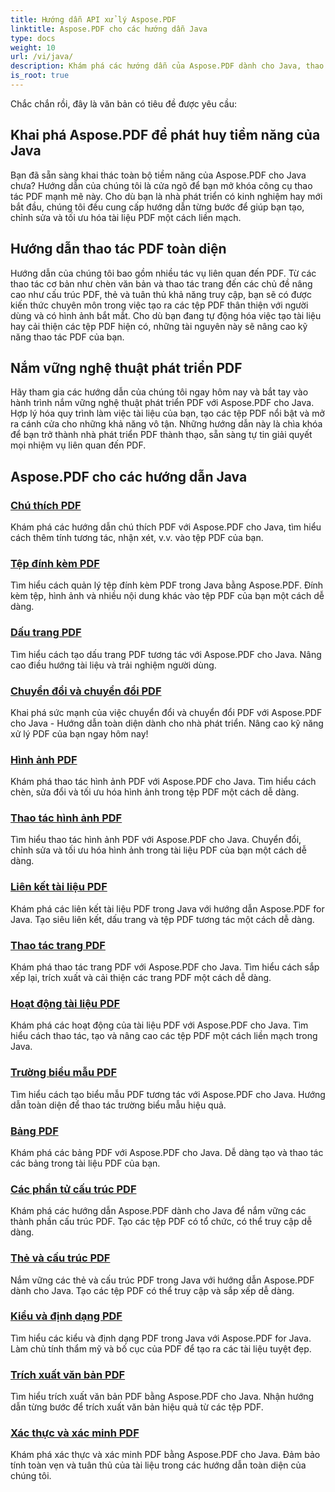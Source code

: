```yaml
---
title: Hướng dẫn API xử lý Aspose.PDF
linktitle: Aspose.PDF cho các hướng dẫn Java
type: docs
weight: 10
url: /vi/java/
description: Khám phá các hướng dẫn của Aspose.PDF dành cho Java, thao tác thành thạo với PDF và khai thác sức mạnh của nó để tạo, chỉnh sửa và tối ưu hóa các tệp PDF một cách liền mạch.
is_root: true
---
```

Chắc chắn rồi, đây là văn bản có tiêu đề được yêu cầu:

## Khai phá Aspose.PDF để phát huy tiềm năng của Java

Bạn đã sẵn sàng khai thác toàn bộ tiềm năng của Aspose.PDF cho Java chưa? Hướng dẫn của chúng tôi là cửa ngõ để bạn mở khóa công cụ thao tác PDF mạnh mẽ này. Cho dù bạn là nhà phát triển có kinh nghiệm hay mới bắt đầu, chúng tôi đều cung cấp hướng dẫn từng bước để giúp bạn tạo, chỉnh sửa và tối ưu hóa tài liệu PDF một cách liền mạch.

## Hướng dẫn thao tác PDF toàn diện

Hướng dẫn của chúng tôi bao gồm nhiều tác vụ liên quan đến PDF. Từ các thao tác cơ bản như chèn văn bản và thao tác trang đến các chủ đề nâng cao như cấu trúc PDF, thẻ và tuân thủ khả năng truy cập, bạn sẽ có được kiến thức chuyên môn trong việc tạo ra các tệp PDF thân thiện với người dùng và có hình ảnh bắt mắt. Cho dù bạn đang tự động hóa việc tạo tài liệu hay cải thiện các tệp PDF hiện có, những tài nguyên này sẽ nâng cao kỹ năng thao tác PDF của bạn.

## Nắm vững nghệ thuật phát triển PDF

Hãy tham gia các hướng dẫn của chúng tôi ngay hôm nay và bắt tay vào hành trình nắm vững nghệ thuật phát triển PDF với Aspose.PDF cho Java. Hợp lý hóa quy trình làm việc tài liệu của bạn, tạo các tệp PDF nổi bật và mở ra cánh cửa cho những khả năng vô tận. Những hướng dẫn này là chìa khóa để bạn trở thành nhà phát triển PDF thành thạo, sẵn sàng tự tin giải quyết mọi nhiệm vụ liên quan đến PDF.

## Aspose.PDF cho các hướng dẫn Java

### [Chú thích PDF](./pdf-annotations/)
Khám phá các hướng dẫn chú thích PDF với Aspose.PDF cho Java, tìm hiểu cách thêm tính tương tác, nhận xét, v.v. vào tệp PDF của bạn.
### [Tệp đính kèm PDF](./pdf-attachments/)
Tìm hiểu cách quản lý tệp đính kèm PDF trong Java bằng Aspose.PDF. Đính kèm tệp, hình ảnh và nhiều nội dung khác vào tệp PDF của bạn một cách dễ dàng.
### [Dấu trang PDF](./pdf-bookmarks/)
Tìm hiểu cách tạo dấu trang PDF tương tác với Aspose.PDF cho Java. Nâng cao điều hướng tài liệu và trải nghiệm người dùng.
### [Chuyển đổi và chuyển đổi PDF](./pdf-conversion-transformation/)
Khai phá sức mạnh của việc chuyển đổi và chuyển đổi PDF với Aspose.PDF cho Java - Hướng dẫn toàn diện dành cho nhà phát triển. Nâng cao kỹ năng xử lý PDF của bạn ngay hôm nay!
### [Hình ảnh PDF](./pdf-images/)
Khám phá thao tác hình ảnh PDF với Aspose.PDF cho Java. Tìm hiểu cách chèn, sửa đổi và tối ưu hóa hình ảnh trong tệp PDF một cách dễ dàng.
### [Thao tác hình ảnh PDF](./pdf-image-manipulation/)
Tìm hiểu thao tác hình ảnh PDF với Aspose.PDF cho Java. Chuyển đổi, chỉnh sửa và tối ưu hóa hình ảnh trong tài liệu PDF của bạn một cách dễ dàng.
### [Liên kết tài liệu PDF](./pdf-document-links/)
Khám phá các liên kết tài liệu PDF trong Java với hướng dẫn Aspose.PDF for Java. Tạo siêu liên kết, dấu trang và tệp PDF tương tác một cách dễ dàng.
### [Thao tác trang PDF](./pdf-page-manipulation/)
Khám phá thao tác trang PDF với Aspose.PDF cho Java. Tìm hiểu cách sắp xếp lại, trích xuất và cải thiện các trang PDF một cách dễ dàng.
### [Hoạt động tài liệu PDF](./pdf-document-operations/)
Khám phá các hoạt động của tài liệu PDF với Aspose.PDF cho Java. Tìm hiểu cách thao tác, tạo và nâng cao các tệp PDF một cách liền mạch trong Java.
### [Trường biểu mẫu PDF](./pdf-form-fields/)
Tìm hiểu cách tạo biểu mẫu PDF tương tác với Aspose.PDF cho Java. Hướng dẫn toàn diện để thao tác trường biểu mẫu hiệu quả.
### [Bảng PDF](./pdf-tables/)
Khám phá các bảng PDF với Aspose.PDF cho Java. Dễ dàng tạo và thao tác các bảng trong tài liệu PDF của bạn. 
### [Các phần tử cấu trúc PDF](./pdf-structure-elements/)
Khám phá các hướng dẫn Aspose.PDF dành cho Java để nắm vững các thành phần cấu trúc PDF. Tạo các tệp PDF có tổ chức, có thể truy cập dễ dàng.
### [Thẻ và cấu trúc PDF](./pdf-tags-and-structure/)
Nắm vững các thẻ và cấu trúc PDF trong Java với hướng dẫn Aspose.PDF dành cho Java. Tạo các tệp PDF có thể truy cập và sắp xếp dễ dàng.
### [Kiểu và định dạng PDF](./pdf-styles-and-formatting/)
Tìm hiểu các kiểu và định dạng PDF trong Java với Aspose.PDF for Java. Làm chủ tính thẩm mỹ và bố cục của PDF để tạo ra các tài liệu tuyệt đẹp.
### [Trích xuất văn bản PDF](./pdf-text-extraction/)
Tìm hiểu trích xuất văn bản PDF bằng Aspose.PDF cho Java. Nhận hướng dẫn từng bước để trích xuất văn bản hiệu quả từ các tệp PDF.
### [Xác thực và xác minh PDF](./pdf-validation-and-verification/)
Khám phá xác thực và xác minh PDF bằng Aspose.PDF cho Java. Đảm bảo tính toàn vẹn và tuân thủ của tài liệu trong các hướng dẫn toàn diện của chúng tôi.